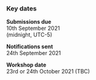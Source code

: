 ### Key dates

**Submissions due**<br>
10th September 2021<br>
(midnight, UTC-5)

**Notifications sent**<br>
24th September 2021

**Workshop date**<br>
23rd or 24th October 2021 (TBC)